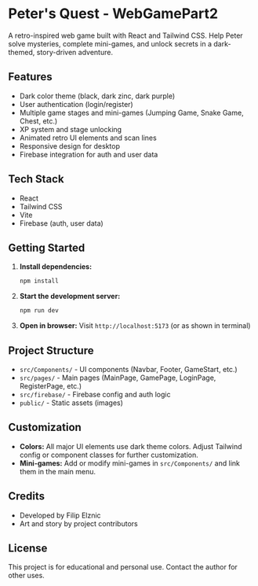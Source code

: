 # Peter's Quest - WebGamePart2

A retro-inspired web game built with React and Tailwind CSS. Help Peter solve mysteries, complete mini-games, and unlock secrets in a dark-themed, story-driven adventure.

## Features

- Dark color theme (black, dark zinc, dark purple)
- User authentication (login/register)
- Multiple game stages and mini-games (Jumping Game, Snake Game, Chest, etc.)
- XP system and stage unlocking
- Animated retro UI elements and scan lines
- Responsive design for desktop
- Firebase integration for auth and user data

## Tech Stack

- React
- Tailwind CSS
- Vite
- Firebase (auth, user data)

## Getting Started

1. **Install dependencies:**
   ```bash
   npm install
   ```
2. **Start the development server:**
   ```bash
   npm run dev
   ```
3. **Open in browser:**
   Visit `http://localhost:5173` (or as shown in terminal)

## Project Structure

- `src/Components/` - UI components (Navbar, Footer, GameStart, etc.)
- `src/pages/` - Main pages (MainPage, GamePage, LoginPage, RegisterPage, etc.)
- `src/firebase/` - Firebase config and auth logic
- `public/` - Static assets (images)

## Customization

- **Colors:** All major UI elements use dark theme colors. Adjust Tailwind config or component classes for further customization.
- **Mini-games:** Add or modify mini-games in `src/Components/` and link them in the main menu.

## Credits

- Developed by Filip Elznic
- Art and story by project contributors

## License

This project is for educational and personal use. Contact the author for other uses.
